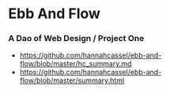 # Ebb And Flow

### A Dao of Web Design / Project One

* https://github.com/hannahcassel/ebb-and-flow/blob/master/hc_summary.md
* https://github.com/hannahcassel/ebb-and-flow/blob/master/summary.html
